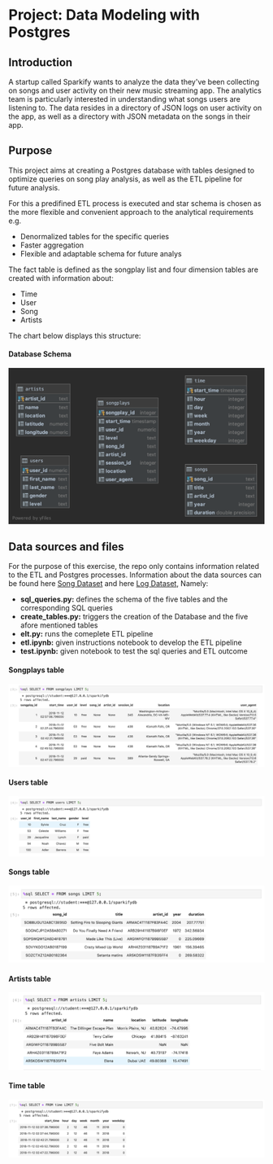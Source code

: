 # Project: Data Modeling with Postgres

## Introduction
A startup called Sparkify wants to analyze the data they've been collecting on songs and user activity on their new music streaming app. The analytics team is particularly interested in understanding what songs users are listening to. The data resides in a directory of JSON logs on user activity on the app, as well as a directory with JSON metadata on the songs in their app.

## Purpose
This project aims at creating a Postgres database with tables designed to optimize queries on song play analysis, as well as the ETL pipeline for future analysis.

For this a predifined ETL process is executed and star schema is chosen as the more flexible and convenient approach to the analytical requirements e.g.

- Denormalized tables for the specific queries
- Faster aggregation
- Flexible and adaptable schema for future analys

The fact table is defined as the songplay list and four dimension tables are created with information about:

- Time
- User
- Song
- Artists

The chart below displays this structure:

#### Database Schema
![alt text](https://github.com/phidesigner/DE_nanodegree/blob/master/Project%201/Pics/ERD.png)

## Data sources and files
For the purpose of this exercise, the repo only contains information related to the ETL and Postgres processes. Information about the data sources can be found here [Song Dataset](http://millionsongdataset.com/) and here [Log Dataset](https://github.com/Interana/eventsim), Namely:

- **sql_queries.py:** defines the schema of the five tables and the corresponding SQL queries
- **create_tables.py:** triggers the creation of the Database and the five afore mentioned tables
- **elt.py:** runs the comeplete ETL pipeline
- **etl.ipynb:** given instructions notebook to develop the ETL pipeline
- **test.ipynb:** given notebook to test the sql queries and ETL outcome



#### Songplays table
![alt text](https://github.com/phidesigner/DE_nanodegree/blob/master/Project%201/Pics/songplays.png)

#### Users table
![alt text](https://github.com/phidesigner/DE_nanodegree/blob/master/Project%201/Pics/users.png)

#### Songs table
![alt text](https://github.com/phidesigner/DE_nanodegree/blob/master/Project%201/Pics/songs.png)

#### Artists table
![alt text](https://github.com/phidesigner/DE_nanodegree/blob/master/Project%201/Pics/artists.png)

#### Time table
![alt text](https://github.com/phidesigner/DE_nanodegree/blob/master/Project%201/Pics/time.png)


